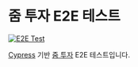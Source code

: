 # 줌 투자 E2E 테스트

[![E2E Test](https://github.com/Xvezda/zum-invest-cypress/actions/workflows/e2e.yml/badge.svg)](https://github.com/Xvezda/zum-invest-cypress/actions/workflows/e2e.yml)

[Cypress](https://cypress.io) 기반 [줌 투자](https://invest.zum.com/) E2E 테스트입니다.

